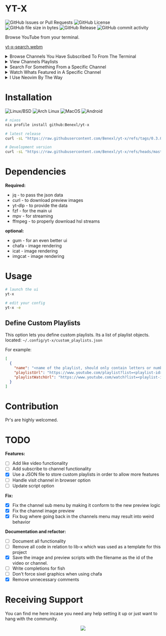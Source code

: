 # YT-X

![GitHub Issues or Pull Requests](https://img.shields.io/github/issues/Benex254/yt-x)
![GitHub License](https://img.shields.io/github/license/Benex254/yt-x)
![GitHub file size in bytes](https://img.shields.io/github/size/Benex254/yt-x/yt-x)
![GitHub Release](https://img.shields.io/github/v/release/Benex254/yt-x)
![GitHub commit activity](https://img.shields.io/github/commit-activity/m/Benex254/yt-x)

Browse YouTube from your terminal.

[yt-x-search.webm](https://github.com/user-attachments/assets/e61bc8f1-e29d-4c13-a293-44e9ca706a0d)

<details>
<summary>Browse Channels You Have Subscribed To From The Terminal</summary>
  
  [yt-x-channels.webm](https://github.com/user-attachments/assets/a90e68c6-0b06-45f1-8458-7733057af648)

</details>
<details>
  <summary>View Channels Playlists</summary>

[yt-x-channels-playlists.webm](https://github.com/user-attachments/assets/96868b70-7add-4172-b646-26f17f8e5afe)

</details>

<details>
  <summary>Search For Something From a Specific Channel</summary>
  
  [yt-x-channels-search.webm](https://github.com/user-attachments/assets/464420b3-2aca-4fd9-b369-01a8de5b487b)

</details>

<details>
<summary>Watch Whats Featured in A Specific Channel</summary>

[yt-x-channels-featured.webm](https://github.com/user-attachments/assets/6c9e817a-8df3-4859-be04-395bc73aecad)

</details>

<details>
  <summary>I Use Neovim By The Way</summary>

[yt-x-config.webm](https://github.com/user-attachments/assets/2d5b25d4-66ea-46c7-94da-5ecff22f9cde)

</details>

# Installation

![Linux/BSD](https://img.shields.io/badge/-Linux/BSD-red.svg?style=for-the-badge&logo=linux)
![Arch Linux](https://img.shields.io/badge/-Arch_Linux-black.svg?style=for-the-badge&logo=archlinux)
![MacOS](https://img.shields.io/badge/-MacOS-lightblue.svg?style=for-the-badge&logo=apple)
![Android](https://img.shields.io/badge/-Android-green.svg?style=for-the-badge&logo=android)

```bash
# nixos
nix profile install github:Benexl/yt-x

# latest release
curl -sL "https://raw.githubusercontent.com/Benexl/yt-x/refs/tags/0.3.0/yt-x" -o ~/.local/bin/yt-x && chmod +x ~/.local/bin/yt-x

# Development version
curl -sL "https://raw.githubusercontent.com/Benexl/yt-x/refs/heads/master/yt-x" -o ~/.local/bin/yt-x && chmod +x ~/.local/bin/yt-x
```

# Dependencies

**Required:**

- jq - to pass the json data
- curl - to download preview images
- yt-dlp - to provide the data
- fzf - for the main ui
- mpv - for streaming
- ffmpeg - to properly download hsl streams

**optional:**

- gum - for an even better ui
- chafa - image rendering
- icat - image rendering
- imgcat - image rendering

# Usage

```bash
# launch the ui
yt-x

# edit your config
yt-x -e
```

## Define Custom Playlists

This option lets you define custom playlists.
Its a list of playlist objects.
located: `~/.config/yt-x/custom_playlists.json`

For example:

```json
[
  {
    "name": "<name of the playlist, should only contain letters or numbers>",
    "playlistUrl": "https://www.youtube.com/playlist?list=<playlist-id>",
    "playlistWatchUrl": "https://www.youtube.com/watch?list=<playlist-id>"
  }
]
```

# Contribution

Pr's are highly welcomed.

# TODO

**Features:**

- [ ] Add like video functionality
- [ ] Add subscribe to channel functionality
- [x] Use a JSON file to store custom playlists in order to allow more features
- [ ] Handle visit channel in browser option
- [ ] Update script option

**Fix:**

- [x] Fix the channel sub menu by making it conform to the new preview logic
- [x] Fix the channel image preview
- [x] Fix bug where going back in the channels menu may result into weird behavior

**Documentation and refactor:**

- [ ] Document all functionality
- [ ] Remove all code in relation to lib-x which was used as a template for this project
- [x] Save the image and preview scripts with the filename as the id of the video or channel.
- [ ] Write completions for fish
- [ ] Don't force sixel graphics when using chafa
- [x] Remove unnecessary comments

# Receiving Support

You can find me here incase you need any help setting it up or just want to hang with the community.

<p align="center">
<a href="https://discord.gg/HBEmAwvbHV">
<img src="https://invidget.switchblade.xyz/C4rhMA4mmK">
</a>
</p>
